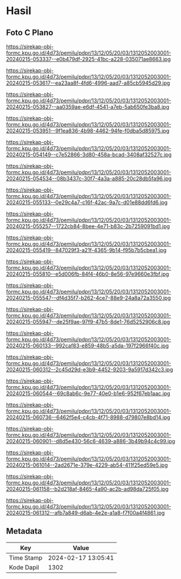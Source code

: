 # Hasil

## Foto C Plano

https://sirekap-obj-formc.kpu.go.id/4d73/pemilu/pdpr/13/12/05/20/03/1312052003001-20240215-053337--e0b479df-2925-41bc-a228-035071ae8663.jpg

https://sirekap-obj-formc.kpu.go.id/4d73/pemilu/pdpr/13/12/05/20/03/1312052003001-20240215-053617--ea23aa8f-4fd6-4996-aad7-a85cb5945d29.jpg

https://sirekap-obj-formc.kpu.go.id/4d73/pemilu/pdpr/13/12/05/20/03/1312052003001-20240215-053827--aa0359ae-e6df-4541-a7eb-5ab650fe3ba8.jpg

https://sirekap-obj-formc.kpu.go.id/4d73/pemilu/pdpr/13/12/05/20/03/1312052003001-20240215-053951--9f1ea836-4b98-4462-94fe-f0dba5d85975.jpg

https://sirekap-obj-formc.kpu.go.id/4d73/pemilu/pdpr/13/12/05/20/03/1312052003001-20240215-054149--c7e52866-3d80-458a-bcad-3408af32527c.jpg

https://sirekap-obj-formc.kpu.go.id/4d73/pemilu/pdpr/13/12/05/20/03/1312052003001-20240215-054534--08b3437c-30f7-4a3a-a885-20c28db5fa96.jpg

https://sirekap-obj-formc.kpu.go.id/4d73/pemilu/pdpr/13/12/05/20/03/1312052003001-20240215-055133--0e29c4a7-c16f-42ac-9a7c-d01e88dd6fd6.jpg

https://sirekap-obj-formc.kpu.go.id/4d73/pemilu/pdpr/13/12/05/20/03/1312052003001-20240215-055257--1722cb84-8bee-4e71-b83c-2b7259091bd1.jpg

https://sirekap-obj-formc.kpu.go.id/4d73/pemilu/pdpr/13/12/05/20/03/1312052003001-20240215-055419--847029f3-a21f-4365-9b14-f95b7b5cbea1.jpg

https://sirekap-obj-formc.kpu.go.id/4d73/pemilu/pdpr/13/12/05/20/03/1312052003001-20240215-055810--e5d006fb-84f4-46b0-8e56-97e9660e3fbf.jpg

https://sirekap-obj-formc.kpu.go.id/4d73/pemilu/pdpr/13/12/05/20/03/1312052003001-20240215-055547--df4d35f7-b262-4ce7-88e9-24a8a72a3550.jpg

https://sirekap-obj-formc.kpu.go.id/4d73/pemilu/pdpr/13/12/05/20/03/1312052003001-20240215-055947--de25f9ae-97f9-47b5-8de1-76d5252906c8.jpg

https://sirekap-obj-formc.kpu.go.id/4d73/pemilu/pdpr/13/12/05/20/03/1312052003001-20240215-060133--992caf83-e859-48b5-a5da-197f2966f40c.jpg

https://sirekap-obj-formc.kpu.go.id/4d73/pemilu/pdpr/13/12/05/20/03/1312052003001-20240215-060312--2c45d29d-e3b9-4452-9203-9a5917d342c3.jpg

https://sirekap-obj-formc.kpu.go.id/4d73/pemilu/pdpr/13/12/05/20/03/1312052003001-20240215-060544--69c8ab6c-9e77-40e0-b1e6-952f67eb1aac.jpg

https://sirekap-obj-formc.kpu.go.id/4d73/pemilu/pdpr/13/12/05/20/03/1312052003001-20240215-060736--6462f5e4-c4cb-4f71-8988-d79807e8bd14.jpg

https://sirekap-obj-formc.kpu.go.id/4d73/pemilu/pdpr/13/12/05/20/03/1312052003001-20240215-060901--d8d5e430-56c6-4639-a886-3b49b94c4c99.jpg

https://sirekap-obj-formc.kpu.go.id/4d73/pemilu/pdpr/13/12/05/20/03/1312052003001-20240215-061014--2ad2671e-379e-4229-ab54-411f25ed59e5.jpg

https://sirekap-obj-formc.kpu.go.id/4d73/pemilu/pdpr/13/12/05/20/03/1312052003001-20240215-061158--b2d218af-8465-4a90-ac2b-ad98da725f05.jpg

https://sirekap-obj-formc.kpu.go.id/4d73/pemilu/pdpr/13/12/05/20/03/1312052003001-20240215-061312--afb7a849-d6ab-4e2e-a1a8-f7f00a4f4861.jpg


## Metadata

| Key        | Value               |
| ---------- | ------------------- |
| Time Stamp | 2024-02-17 13:05:41 |
| Kode Dapil | 1302                |



